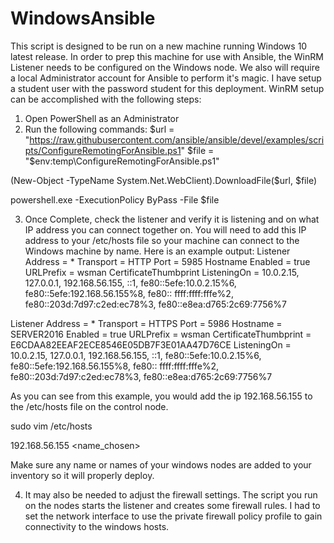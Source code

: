 # WindowsAnsible
This script is designed to be run on a new machine running Windows 10 latest release. In order to prep this machine for use with Ansible, the WinRM Listener needs to be configured on the Windows node. We also will require a local Administrator account for Ansible to perform it's magic. I have setup a student user with the password student for this deployment. WinRM setup can be accomplished with the following steps:
1. Open PowerShell as an Administrator
2. Run the following commands:
$url = "https://raw.githubusercontent.com/ansible/ansible/devel/examples/scripts/ConfigureRemotingForAnsible.ps1"
$file = "$env:temp\ConfigureRemotingForAnsible.ps1"

(New-Object -TypeName System.Net.WebClient).DownloadFile($url, $file)

powershell.exe -ExecutionPolicy ByPass -File $file


3. Once Complete, check the listener and verify it is listening and on what IP address you can connect together on. You will need to add this IP address to your /etc/hosts file so your machine can connect to the Windows machine by name. Here is an example output:
Listener
    Address = *
    Transport = HTTP
    Port = 5985
    Hostname
    Enabled = true
    URLPrefix = wsman
    CertificateThumbprint
    ListeningOn = 10.0.2.15, 127.0.0.1, 192.168.56.155, ::1, fe80::5efe:10.0.2.15%6, fe80::5efe:192.168.56.155%8, fe80::
ffff:ffff:fffe%2, fe80::203d:7d97:c2ed:ec78%3, fe80::e8ea:d765:2c69:7756%7

Listener
    Address = *
    Transport = HTTPS
    Port = 5986
    Hostname = SERVER2016
    Enabled = true
    URLPrefix = wsman
    CertificateThumbprint = E6CDAA82EEAF2ECE8546E05DB7F3E01AA47D76CE
    ListeningOn = 10.0.2.15, 127.0.0.1, 192.168.56.155, ::1, fe80::5efe:10.0.2.15%6, fe80::5efe:192.168.56.155%8, fe80::
ffff:ffff:fffe%2, fe80::203d:7d97:c2ed:ec78%3, fe80::e8ea:d765:2c69:7756%7

As you can see from this example, you would add the ip 192.168.56.155 to the /etc/hosts file on the control node.

sudo vim /etc/hosts

192.168.56.155 <name_chosen>

Make sure any name or names of your windows nodes are added to your inventory so it will properly deploy.

4. It may also be needed to adjust the firewall settings. The script you run on the nodes starts the listener and creates some firewall rules. I had to set the network interface to use the private firewall policy profile to gain connectivity to the windows hosts. 
